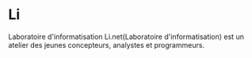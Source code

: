 # Li
Laboratoire d'informatisation
Li.net(Laboratoire d'informatisation) est un atelier des jeunes concepteurs, analystes et programmeurs.
